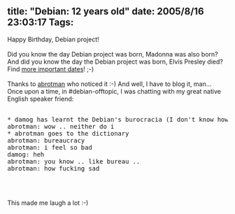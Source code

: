 title: "Debian: 12 years old"
date: 2005/8/16 23:03:17
Tags: 
---
<p>Happy Birthday, Debian project!<br/><br/>
Did you know the day Debian project was born, Madonna was also born?
And did you know the day the Debian project was born, Elvis Presley
died? Find <a href="http://en.wikipedia.org/wiki/August_16" target="_blank">more important dates</a>! ;-)<br/><br/>
Thanks to <a href="http://phoenix.lhup.edu/~abrotman/" target="_blank">abrotman</a> who noticed it :-) And well, I have to blog it,
man&#8230; Once upon a time, in #debian-offtopic, I was chatting with my
great native English speaker friend:<br/><br/></p>
<pre>* damog has learnt the Debian's burocracia (I don't know how to spell it in English).
abrotman: wow .. neither do i
* abrotman goes to the dictionary
abrotman: bureaucracy
abrotman: i feel so bad
damog: heh
abrotman: you know .. like bureau ..
abrotman: how fucking sad</pre>
<br/><br/><p>
This made me laugh a lot :-)<br/><br/><br/></p>
